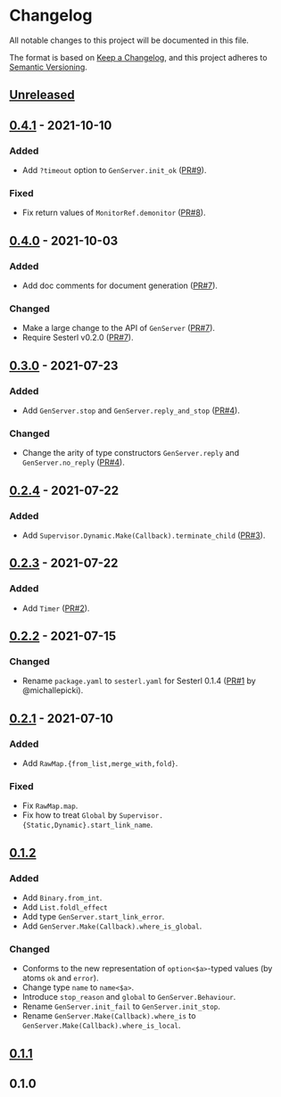 # Changelog

All notable changes to this project will be documented in this file.

The format is based on [Keep a Changelog](http://keepachangelog.com/en/1.0.0/), and this project adheres to [Semantic Versioning](http://semver.org/spec/v2.0.0.html).

## [Unreleased]

## [0.4.1] - 2021-10-10
### Added
- Add `?timeout` option to `GenServer.init_ok` ([PR\#9](https://github.com/gfngfn/sesterl_stdlib/pull/9)).

### Fixed
- Fix return values of `MonitorRef.demonitor` ([PR\#8](https://github.com/gfngfn/sesterl_stdlib/pull/8)).

## [0.4.0] - 2021-10-03
### Added
- Add doc comments for document generation ([PR\#7](https://github.com/gfngfn/sesterl_stdlib/pull/7)).

### Changed
- Make a large change to the API of `GenServer` ([PR\#7](https://github.com/gfngfn/sesterl_stdlib/pull/7)).
- Require Sesterl v0.2.0 ([PR\#7](https://github.com/gfngfn/sesterl_stdlib/pull/7)).

## [0.3.0] - 2021-07-23
### Added
- Add `GenServer.stop` and `GenServer.reply_and_stop` ([PR\#4](https://github.com/gfngfn/sesterl_stdlib/pull/4)).

### Changed
- Change the arity of type constructors `GenServer.reply` and `GenServer.no_reply` ([PR\#4](https://github.com/gfngfn/sesterl_stdlib/pull/4)).

## [0.2.4] - 2021-07-22
### Added
- Add `Supervisor.Dynamic.Make(Callback).terminate_child` ([PR\#3](https://github.com/gfngfn/sesterl_stdlib/pull/3)).

## [0.2.3] - 2021-07-22
### Added
- Add `Timer` ([PR\#2](https://github.com/gfngfn/sesterl_stdlib/pull/2)).

## [0.2.2] - 2021-07-15
### Changed
- Rename `package.yaml` to `sesterl.yaml` for Sesterl 0.1.4 ([PR\#1](https://github.com/gfngfn/sesterl_stdlib/pull/1) by @michallepicki).

## [0.2.1] - 2021-07-10
### Added
- Add `RawMap.{from_list,merge_with,fold}`.

### Fixed
- Fix `RawMap.map`.
- Fix how to treat `Global` by `Supervisor.{Static,Dynamic}.start_link_name`.

## [0.1.2]
### Added
- Add `Binary.from_int`.
- Add `List.foldl_effect`
- Add type `GenServer.start_link_error`.
- Add `GenServer.Make(Callback).where_is_global`.

### Changed
- Conforms to the new representation of `option<$a>`-typed values (by atoms `ok` and `error`).
- Change type `name` to `name<$a>`.
- Introduce `stop_reason` and `global` to `GenServer.Behaviour`.
- Rename `GenServer.init_fail` to `GenServer.init_stop`.
- Rename `GenServer.Make(Callback).where_is` to `GenServer.Make(Callback).where_is_local`.

## [0.1.1]

## 0.1.0


  [Unreleased]: https://github.com/gfngfn/sesterl_stdlib/compare/v0.4.1...HEAD
  [0.4.1]: https://github.com/gfngfn/sesterl_stdlib/compare/v0.4.0...v0.4.1
  [0.4.0]: https://github.com/gfngfn/sesterl_stdlib/compare/v0.3.0...v0.4.0
  [0.3.0]: https://github.com/gfngfn/sesterl_stdlib/compare/v0.2.4...v0.3.0
  [0.2.4]: https://github.com/gfngfn/sesterl_stdlib/compare/v0.2.3...v0.2.4
  [0.2.3]: https://github.com/gfngfn/sesterl_stdlib/compare/v0.2.2...v0.2.3
  [0.2.2]: https://github.com/gfngfn/sesterl_stdlib/compare/v0.2.1...v0.2.2
  [0.2.1]: https://github.com/gfngfn/sesterl_stdlib/compare/v0.1.2...v0.2.1
  [0.1.2]: https://github.com/gfngfn/sesterl_stdlib/compare/v0.1.1...v0.1.2
  [0.1.1]: https://github.com/gfngfn/sesterl_stdlib/compare/v0.1.0...v0.1.1

